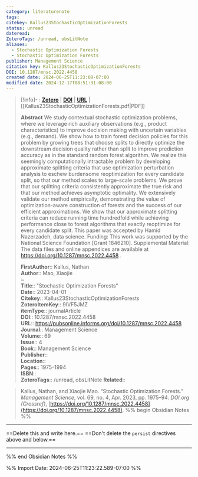 ```yaml
---
category: literaturenote
tags: 
citekey: Kallus23StochasticOptimizationForests
status: unread
dateread: 
ZoteroTags: /unread, obsLitNote
aliases:
  - Stochastic Optimization Forests
  - Stochastic Optimization Forests
publisher: Management Science
citation key: Kallus23StochasticOptimizationForests
DOI: 10.1287/mnsc.2022.4458
created date: 2024-06-25T11:23:08-07:00
modified date: 2024-12-17T08:51:31-08:00
---
```


> [!info]- : [**Zotero**](zotero://select/library/items/9IVF5JMZ)  | [**DOI**](https://doi.org/10.1287/mnsc.2022.4458)  | [**URL**](https://pubsonline.informs.org/doi/10.1287/mnsc.2022.4458) | [[Kallus23StochasticOptimizationForests.pdf|PDF]]
>
> 
> **Abstract**
> We study contextual stochastic optimization problems, where we leverage rich auxiliary observations (e.g., product characteristics) to improve decision making with uncertain variables (e.g., demand). We show how to train forest decision policies for this problem by growing trees that choose splits to directly optimize the downstream decision quality rather than split to improve prediction accuracy as in the standard random forest algorithm. We realize this seemingly computationally intractable problem by developing approximate splitting criteria that use optimization perturbation analysis to eschew burdensome reoptimization for every candidate split, so that our method scales to large-scale problems. We prove that our splitting criteria consistently approximate the true risk and that our method achieves asymptotic optimality. We extensively validate our method empirically, demonstrating the value of optimization-aware construction of forests and the success of our efficient approximations. We show that our approximate splitting criteria can reduce running time hundredfold while achieving performance close to forest algorithms that exactly reoptimize for every candidate split.             This paper was accepted by Hamid Nazerzadeh, data science.             Funding: This work was supported by the National Science Foundation [Grant 1846210].             Supplemental Material: The data files and online appendices are available at https://doi.org/10.1287/mnsc.2022.4458 .
> 
> 
> **FirstAuthor**:: Kallus, Nathan  
> **Author**:: Mao, Xiaojie  
~    
> **Title**:: "Stochastic Optimization Forests"  
> **Date**:: 2023-04-01  
> **Citekey**:: Kallus23StochasticOptimizationForests  
> **ZoteroItemKey**:: 9IVF5JMZ  
> **itemType**:: journalArticle  
> **DOI**:: 10.1287/mnsc.2022.4458  
> **URL**:: https://pubsonline.informs.org/doi/10.1287/mnsc.2022.4458  
> **Journal**:: Management Science  
> **Volume**:: 69  
> **Issue**:: 4  
> **Book**:: Management Science  
> **Publisher**::   
> **Location**::    
> **Pages**:: 1975-1994  
> **ISBN**::   
> **ZoteroTags**:: /unread, obsLitNote
> **Related**:: 

> Kallus, Nathan, and Xiaojie Mao. “Stochastic Optimization Forests.” _Management Science_, vol. 69, no. 4, Apr. 2023, pp. 1975–94. _DOI.org (Crossref)_, [https://doi.org/10.1287/mnsc.2022.4458](https://doi.org/10.1287/mnsc.2022.4458).
%% begin Obsidian Notes %%
___
==Delete this and write here.==
==Don't delete the `persist` directives above and below.==
___
%% end Obsidian Notes %%



%% Import Date: 2024-06-25T11:23:22.589-07:00 %%
